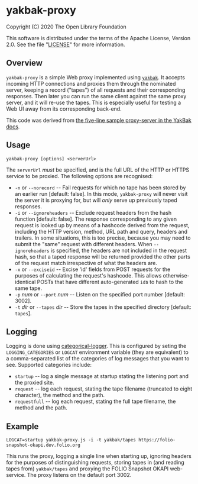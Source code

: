 # yakbak-proxy

Copyright (C) 2020 The Open Library Foundation

This software is distributed under the terms of the Apache License, Version 2.0. See the file "[LICENSE](LICENSE)" for more information.

## Overview

`yakbak-proxy` is a simple Web proxy implemented using [`yakbak`](https://github.com/flickr/yakbak). It accepts incoming HTTP connections and proxies them through the nominated server, keeping a record ("tapes") of all requests and their corresponding responses. Then later you can run the same client against the same proxy server, and it will re-use the tapes. This is especially useful for testing a Web UI away from its corresponding back-end.

This code was derived from [the five-line sample proxy-server in the YakBak docs](https://github.com/flickr/yakbak#with-nodes-http-module).

## Usage

	yakbak-proxy [options] <serverUrl>

The `serverUrl` _must_ be specified, and is the full URL of the HTTP or HTTPS service to be proxied. The following options are recognised:

* `-n` or `--norecord` -- Fail requests for which no tape has been stored by an earlier run [default: false]. In this mode, `yakbak-proxy` will never visit the server it is proxying for, but will _only_ serve up previously taped responses.
* `-i` or `--ignoreheaders` -- Exclude request headers from the hash function [default: false]. The response corresponding to any given request is looked up by means of a hashcode derived from the request, including the HTTP version, method, URL path and query, headers and trailers. In some situations, this is too precise, because you may need to submit the "same" request with different headers. When `--ignoreheaders` is specified, the headers are not included in the request hash, so that a taped response will be returned provided the other parts of the request match irrespective of what the headers are.
* `-x` or `--exciseid` -- Excise 'id' fields from POST requests for the purposes of calculating the request's hashcode. This allows otherwise-identical POSTs that have different auto-generated `id`s to hash to the same tape.
* `-p` _num_ or `--port` _num_ -- Listen on the specified port number [default: 3002].
* `-t` _dir_ or `--tapes` _dir_ -- Store the tapes in the specified directory [default: `tapes`].

## Logging

Logging is done using [categorical-logger](https://github.com/openlibraryenvironment/categorical-logger). This is configured by seting the `LOGGING_CATEGORIES` or `LOGCAT` environment variable (they are equivalent) to a comma-separated list of the categories of log messages that you want to see. Supported categories include:

* `startup` -- log a single message at startup stating the listening port and the proxied site.
* `request` -- log each request, stating the tape filename (truncated to eight character), the method and the path.
* `requestfull` -- log each request, stating the full tape filename, the method and the path.

## Example

	LOGCAT=startup yakbak-proxy.js -i -t yakbak/tapes https://folio-snapshot-okapi.dev.folio.org

This runs the proxy, logging a single line when starting up, ignoring headers for the purposes of distinguishing requests, storing tapes in (and reading tapes from) `yakbak/tapes` and proxying the FOLIO Snapshot OKAPI web-service. The proxy listens on the default port 3002.

